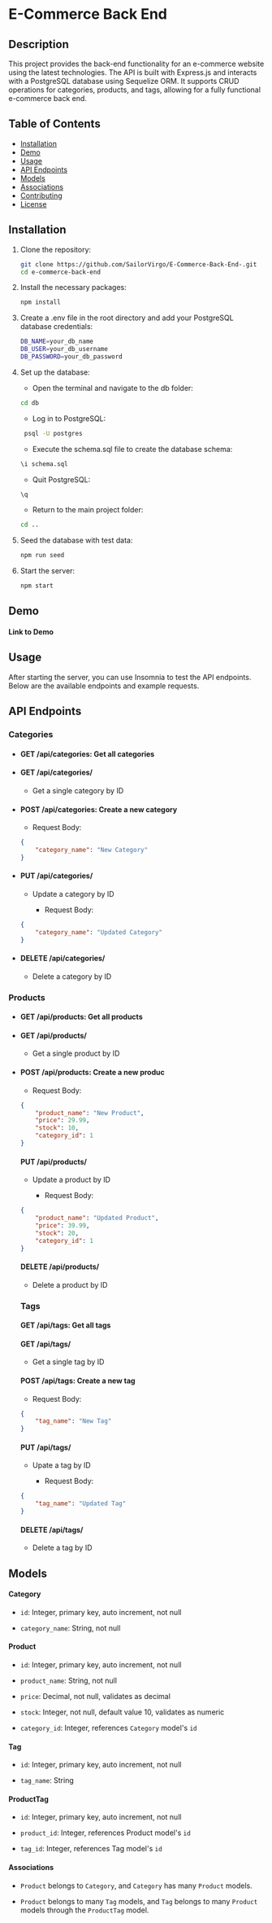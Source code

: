 # E-Commerce Back End

## Description

This project provides the back-end functionality for an e-commerce website using the latest technologies. The API is built with Express.js and interacts with a PostgreSQL database using Sequelize ORM. It supports CRUD operations for categories, products, and tags, allowing for a fully functional e-commerce back end.

## Table of Contents

- [Installation](#installation)
- [Demo](#demo)
- [Usage](#usage)
- [API Endpoints](#api-endpoints)
- [Models](#models)
- [Associations](#associations)
- [Contributing](#contributing)
- [License](#license)

## Installation

1. Clone the repository:
   ```sh
   git clone https://github.com/SailorVirgo/E-Commerce-Back-End-.git
   cd e-commerce-back-end
   ```

2. Install the necessary packages:
    ```sh
    npm install
    ```

3. Create a .env file in the root directory and add your PostgreSQL database credentials:
    ```bash
    DB_NAME=your_db_name
    DB_USER=your_db_username
    DB_PASSWORD=your_db_password
    ```
4. Set up the database:
    * Open the terminal and navigate to the db folder:
    ```sh
    cd db
    ```
    * Log in to PostgreSQL:
    ```sh
     psql -U postgres
    ```
    * Execute the schema.sql file to create the database schema:
    ```sh
    \i schema.sql
    ```
    * Quit PostgreSQL:
    ```sh
    \q
    ```
    * Return to the main project folder:
    ```sh
    cd ..
    ```

5. Seed the database with test data:
    ```sh
    npm run seed
    ```

6. Start the server:
    ```sh
    npm start
    ```

## Demo
 #### Link to Demo 



## Usage
 After starting the server, you can use Insomnia to test the API endpoints. Below are the available endpoints and example requests.

## API Endpoints

### Categories
-   #### GET /api/categories: Get all categories
-   #### GET /api/categories/
    -  Get a single category by ID
-   #### POST /api/categories: Create a new category
    - Request Body:
    ```json
    { 
        "category_name": "New Category"
    }
     ```
-   #### PUT /api/categories/
    - Update a category by ID

      * Request Body:
    ```json
    {
        "category_name": "Updated Category"
    }
    ```

-   #### DELETE /api/categories/
    - Delete a category by ID


### Products

-   #### GET /api/products: Get all products
-   #### GET /api/products/
    - Get a single product by ID
-   #### POST /api/products: Create a new produc

      * Request Body:
    ```json
    {
        "product_name": "New Product",
        "price": 29.99,
        "stock": 10,
        "category_id": 1
    }
    ```
    #### PUT /api/products/
    - Update a product by ID

      * Request Body:
    ```json
    {
        "product_name": "Updated Product",
        "price": 39.99,
        "stock": 20,
        "category_id": 1
    }
    ```
    #### DELETE /api/products/
    - Delete a product by ID

    ### Tags

    #### GET /api/tags: Get all tags
    #### GET /api/tags/
    - Get a single tag by ID
    #### POST /api/tags: Create a new tag
    
      * Request Body:
    ```json
    {
        "tag_name": "New Tag"
    }
    ```
    #### PUT /api/tags/
    - Upate a tag by ID

      * Request Body:
    ```json
    {
        "tag_name": "Updated Tag"
    }
    ```
    #### DELETE /api/tags/
    - Delete a tag by ID


## Models

#### Category
* `id`: Integer, primary key, auto increment, not null

* `category_name`: String, not null

#### Product
* `id`: Integer, primary key, auto increment, not null

* `product_name`: String, not null

* `price`: Decimal, not null, validates as decimal

* `stock`: Integer, not null, default value 10, validates as numeric

* `category_id`: Integer, references `Category` model's `id`



#### Tag
* `id`: Integer, primary key, auto increment, not null

* `tag_name`: String

#### ProductTag

* `id`: Integer, primary key, auto increment, not null

* `product_id`: Integer, references Product model's `id`

* `tag_id`: Integer, references Tag model's `id`

#### Associations
* `Product` belongs to `Category`, and `Category` has many `Product` models.

* `Product` belongs to many `Tag` models, and `Tag` belongs to many `Product` models through the `ProductTag` model.
